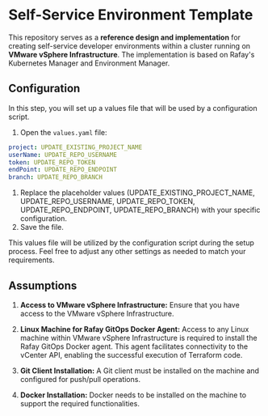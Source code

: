 # Self-Service Environment Template

This repository serves as a **reference design and implementation** for creating self-service developer environments within a cluster running on **VMware vSphere Infrastructure**. The implementation is based on Rafay's Kubernetes Manager and Environment Manager.

## Configuration

In this step, you will set up a values file that will be used by a configuration script.

1. Open the `values.yaml` file:

```yaml
project: UPDATE_EXISTING_PROJECT_NAME
userName: UPDATE_REPO_USERNAME
token: UPDATE_REPO_TOKEN
endPoint: UPDATE_REPO_ENDPOINT
branch: UPDATE_REPO_BRANCH
```

1. Replace the placeholder values (UPDATE_EXISTING_PROJECT_NAME, UPDATE_REPO_USERNAME, UPDATE_REPO_TOKEN, UPDATE_REPO_ENDPOINT, UPDATE_REPO_BRANCH) with your specific configuration.
2. Save the file.


This values file will be utilized by the configuration script during the setup process. Feel free to adjust any other settings as needed to match your requirements.


## Assumptions

1. **Access to VMware vSphere Infrastructure:** Ensure that you have access to the VMware vSphere Infrastructure.

2. **Linux Machine for Rafay GitOps Docker Agent:** Access to any Linux machine within VMware vSphere Infrastructure is required to install the Rafay GitOps Docker agent. This agent facilitates connectivity to the vCenter API, enabling the successful execution of Terraform code.

3. **Git Client Installation:** A Git client must be installed on the machine and configured for push/pull operations.

4. **Docker Installation:** Docker needs to be installed on the machine to support the required functionalities.
